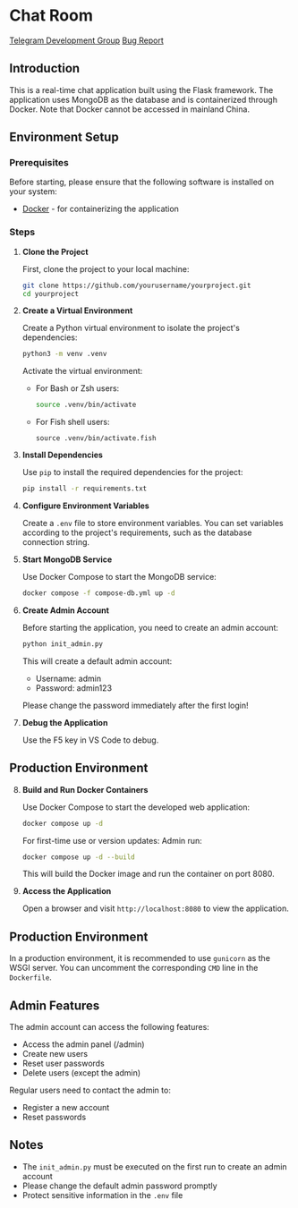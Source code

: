 # Chat Room

[Telegram Development Group](https://t.me/githubxhdndmmchat)
[Bug Report](https://t.me/xhdndmmchat)

## Introduction

This is a real-time chat application built using the Flask framework. The application uses MongoDB as the database and is containerized through Docker. Note that Docker cannot be accessed in mainland China.

## Environment Setup

### Prerequisites

Before starting, please ensure that the following software is installed on your system:

-   [Docker](https://www.docker.com/get-started) - for containerizing the application

### Steps

1. **Clone the Project**

    First, clone the project to your local machine:

    ```bash
    git clone https://github.com/yourusername/yourproject.git
    cd yourproject
    ```

2. **Create a Virtual Environment**

    Create a Python virtual environment to isolate the project's dependencies:

    ```bash
    python3 -m venv .venv
    ```

    Activate the virtual environment:

    - For Bash or Zsh users:

        ```bash
        source .venv/bin/activate
        ```

    - For Fish shell users:
        ```fish
        source .venv/bin/activate.fish
        ```

3. **Install Dependencies**

    Use `pip` to install the required dependencies for the project:

    ```bash
    pip install -r requirements.txt
    ```

4. **Configure Environment Variables**

    Create a `.env` file to store environment variables. You can set variables according to the project's requirements, such as the database connection string.

5. **Start MongoDB Service**

    Use Docker Compose to start the MongoDB service:

    ```bash
    docker compose -f compose-db.yml up -d
    ```

6. **Create Admin Account**

    Before starting the application, you need to create an admin account:

    ```bash
    python init_admin.py
    ```

    This will create a default admin account:
    - Username: admin
    - Password: admin123

    Please change the password immediately after the first login!

7. **Debug the Application**

    Use the F5 key in VS Code to debug.

## Production Environment

8. **Build and Run Docker Containers**

    Use Docker Compose to start the developed web application:

    ```bash
    docker compose up -d
    ```
    For first-time use or version updates:
    Admin run:
    ```bash
    docker compose up -d --build
    ```

    This will build the Docker image and run the container on port 8080.

8. **Access the Application**

    Open a browser and visit `http://localhost:8080` to view the application.

## Production Environment

In a production environment, it is recommended to use `gunicorn` as the WSGI server. You can uncomment the corresponding `CMD` line in the `Dockerfile`.

## Admin Features

The admin account can access the following features:
- Access the admin panel (/admin)
- Create new users
- Reset user passwords
- Delete users (except the admin)

Regular users need to contact the admin to:
- Register a new account
- Reset passwords

## Notes

- The `init_admin.py` must be executed on the first run to create an admin account
- Please change the default admin password promptly
- Protect sensitive information in the `.env` file